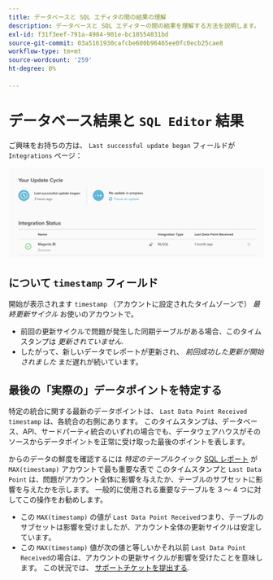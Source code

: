 ```yaml
---
title: データベースと SQL エディタの間の結果の理解
description: データベースと SQL エディターの間の結果を理解する方法を説明します。
exl-id: f31f3eef-791a-4984-901e-bc10554031bd
source-git-commit: 03a5161930cafcbe600b96465ee0fc0ecb25cae8
workflow-type: tm+mt
source-wordcount: '259'
ht-degree: 0%

---
```


# データベース結果と `SQL Editor` 結果

ご興味をお持ちの方は、 `Last successful update began` フィールドが `Integrations` ページ：

![Last_successful_update.png](../../../assets/Last_successful_update.png)

## について `timestamp` フィールド

開始が表示されます `timestamp` （アカウントに設定されたタイムゾーンで） _最終更新サイクル_ お使いのアカウントで。

- 前回の更新サイクルで問題が発生した同期テーブルがある場合、このタイムスタンプは *更新されていません*.
- したがって、新しいデータでレポートが更新され、 *前回成功した更新が開始されました* まだ遅れが続いています。

## 最後の「実際の」データポイントを特定する

特定の統合に関する最新のデータポイントは、 `Last Data Point Received` `timestamp` は、各統合の右側にあります。 このタイムスタンプは、データベース、API、サードパーティ統合のいずれの場合でも、データウェアハウスがそのソースからデータポイントを正常に受け取った最後のポイントを表します。

からのデータの鮮度を確認するには *特定のテーブル*&#x200B;クイック [SQL レポート](../../dev-reports/sql-rpt-bldr.md) が `MAX(timestamp)` アカウントで最も重要な表で このタイムスタンプと `Last Data Point` は、問題がアカウント全体に影響を与えたか、テーブルのサブセットに影響を与えたかを示します。 一般的に使用される重要なテーブルを 3 ～ 4 つに対してこの操作をお勧めします。

- この `MAX(timestamp)` の値が `Last Data Point Received`つまり、テーブルのサブセットは影響を受けましたが、アカウント全体の更新サイクルは安定しています。
- この `MAX(timestamp)` 値が次の値と等しいかそれ以前 `Last Data Point Received`の場合は、アカウントの更新サイクルが影響を受けたことを意味します。 この状況では、 [サポートチケットを提出する](../../../guide-overview.md).
